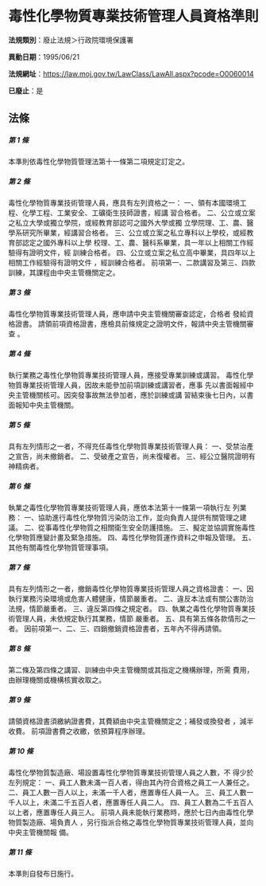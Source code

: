 # 毒性化學物質專業技術管理人員資格準則

**法規類別**：廢止法規＞行政院環境保護署

**異動日期**：1995/06/21  

**法規網址**：https://law.moj.gov.tw/LawClass/LawAll.aspx?pcode=O0060014

**已廢止**：是



## 法條
##### 第 1 條
本準則依毒性化學物質管理法第十一條第二項規定訂定之。

##### 第 2 條
毒性化學物質專業技術管理人員，應具有左列資格之一：
一、領有本國環境工程、化學工程、工業安全、工礦衛生技師證書，經講
習合格者。
二、公立或立案之私立大學或獨立學院，或經教育部認可之國外大學或獨
立學院理、工、農、醫學系研究所畢業，經講習合格者。
三、公立或立案之私立專科以上學校，或經教育部認定之國外專科以上學
校理、工、農、醫科系畢業，具一年以上相關工作經驗得有證明文件，經
訓練合格者。
四、公立或立案之私立高中畢業，具四年以上相關工作經驗得有證明文件
，經訓練合格者。
前項第一、二款講習及第三、四款訓練，其課程由中央主管機關定之。


##### 第 3 條
毒性化學物質專業技術管理人員，應申請中央主管機關審查認定，合格者
發給資格證書。
請領前項資格證書，應檢具前條規定之證明文件，報請中央主管機關審查
。

##### 第 4 條
執行業務之毒性化學物質專業技術管理人員，應接受專業訓練或講習。
毒性化學物質專業技術管理人員，因故未能參加前項訓練或講習者，應事
先以書面報經中央主管機關核可。因突發事故無法參加者，應於訓練或講
習結束後七日內，以書面報知中央主管機關。

##### 第 5 條
具有左列情形之一者，不得充任毒性化學物質專業技術管理人員：
一、受禁治產之宣告，尚未撤銷者。
二、受破產之宣告，尚未復權者。
三、經公立醫院證明有神精病者。


##### 第 6 條
執業之毒性化學物質專業技術管理人員，應依本法第十一條第一項執行左
列業務：
一、協助進行毒性化學物質污染防治工作，並向負責人提供有關管理之建
議。
二、從事毒性化學物質之相關衛生安全防護措施。
三、擬定並協調實施毒性化學物質應變計畫及緊急措施。
四、毒性化學物質運作資料之申報及管理。
五、其他有關毒性化學物質管理事項。


##### 第 7 條
具有左列情形之一者，撤銷毒性化學物質專業技術管理人員之資格證書：
一、因執行業務污染環境或危害人體健康，情節嚴重者。
二、違反本法或有關公害防治法規，情節嚴重者。
三、違反第四條之規定者。
四、執業之毒性化學物質專業技術管理人員，未依規定執行其業務，情節
嚴重者。
五、具有第五條各款情形之一者。
因前項第一、二、三、四銷撤銷資格證書者，五年內不得再請領。


##### 第 8 條
第二條及第四條之講習、訓練由中央主管機關或其指定之機構辦理，所需
費用，由辦理機關或機構核實收取之。

##### 第 9 條
請領資格證書須繳納證書費，其費額由中央主管機關定之；補發或換發者
，減半收費。
前項證書費之收繳，依預算程序辦理。

##### 第 10 條
毒性化學物質製造廠、場設置毒性化學物質專業技術管理人員之人數，不
得少於左列規定：
一、員工人數未滿一百人者，得由其內符合資格之員工一人兼任之。
二、員工人數一百人以上，未滿一千人者，應置專任人員一人。
三、員工人數一千人以上，未滿二千五百人者，應置專任人員二人。
四、員工人數為二千五百人以上者，應置專任人員三人。
前項人員未能執行業務時，應於七日內由毒性化學物質製造廠、場負責人
，另行指派合格之毒性化學物質專業技術管理人員，並向中央主管機關報
備。


##### 第 11 條
本準則自發布日施行。


